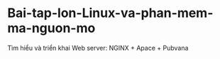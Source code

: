 # Bai-tap-lon-Linux-va-phan-mem-ma-nguon-mo
Tìm hiểu và triển khai Web server: NGINX + Apace + Pubvana
